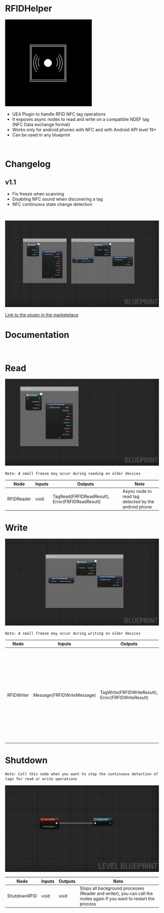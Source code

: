 # RFIDHelper

![RFIDHelper](./assets/thumbnail.png)

- UE4 Plugin to handle RFID NFC tag operations
- It exposes async nodes to read and write on a compatible NDEF tag (NFC Data exchange format)
- Works only for android phones with NFC and with Android API level 19+
- Can be used in any blueprint

<br>

# Changelog

## v1.1

- Fix freeze when scanning
- Disabling NFC sound when discovering a tag
- NFC continuous state change detection

<br>

![Nodes](./assets/nodeshd.PNG)

[Link to the plugin in the marketplace](https://www.unrealengine.com/marketplace/en-US/product/f5bacbc14f7f42c2b0f1c8032315d4fd)

# Documentation

<br>

# Read

![Read](./assets/node1hd.png)

    Note: A small freeze may occur during reading on older devices

| Node | Inputs | Outputs | Note |
| ---- | ------ | ------- | ---- |
| RFIDReader | void | TagRead(FRFIDReadResult), Error(FRFIDReadResult) | Async node to read tag detected by the android phone |

# Write

![Write](./assets/node2hd.png)

    Note: A small freeze may occur during writing on older devices

| Node | Inputs | Outputs | Note |
| ---- | ------ | ------- | ---- |
| RFIDWriter | Message(FRFIDWriteMessage) |  TagWrite(FRFIDWriteResult), Error(FRFIDWriteResult) | Async node to write the first tag detected by the android phone with the provided message (overwrites all records stored on the tag with the new records)|

# Shutdown

    Note: Call this node when you want to stop the continuous detection of tags for read or write operations

![Shutdown](./assets/node3hd.png)

| Node | Inputs | Outputs | Note |
| ---- | ------ | ------- | ---- |
| ShutdownRFID | void | void | Stops all background processes (Reader and writer), you can call the nodes again if you want to restart the process |